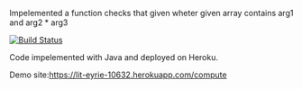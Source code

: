 Impelemented a function checks that given wheter given array contains arg1 and arg2 * arg3


[![Build Status](https://travis-ci.com/abdussamettrkr/soda.svg?branch=main)](https://travis-ci.com/abdussamettrkr/soda)
 
Code impelemented with Java and deployed on Heroku.

 Demo site:https://lit-eyrie-10632.herokuapp.com/compute
